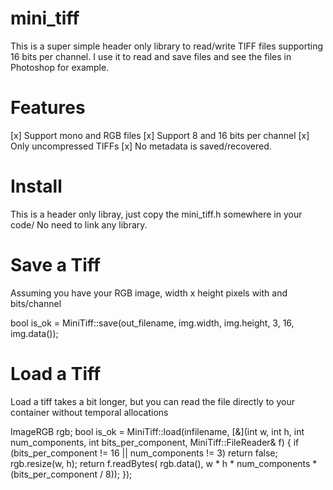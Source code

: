 # mini_tiff

This is a super simple header only library to read/write TIFF files supporting 16 bits per channel.
I use it to read and save files and see the files in Photoshop for example.

# Features

[x] Support mono and RGB files
[x] Support 8 and 16 bits per channel
[x] Only uncompressed TIFFs
[x] No metadata is saved/recovered.

# Install

This is a header only libray, just copy the mini_tiff.h somewhere in your code/ No need to link any library.

# Save a Tiff

Assuming you have your RGB image, width x height pixels with and bits/channel

  bool is_ok = MiniTiff::save(out_filename, img.width, img.height, 3, 16, img.data());

# Load a Tiff

Load a tiff takes a bit longer, but you can read the file directly to your container without temporal allocations

  ImageRGB rgb;
  bool is_ok = MiniTiff::load(infilename, [&](int w, int h, int num_components, int bits_per_component, MiniTiff::FileReader& f) {
    if (bits_per_component != 16 || num_components != 3)
      return false;
    rgb.resize(w, h);
    return f.readBytes( rgb.data(), w * h * num_components * (bits_per_component / 8));
    });


